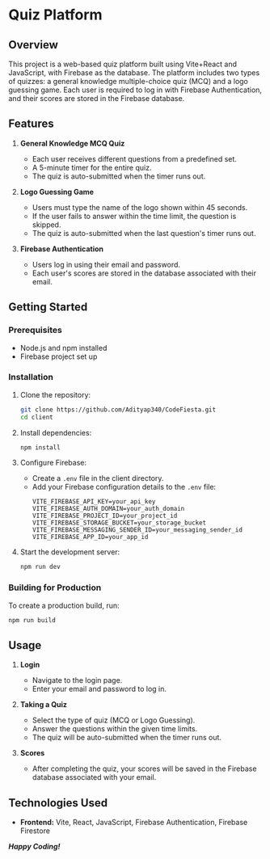 # Quiz Platform

## Overview

This project is a web-based quiz platform built using Vite+React and JavaScript, with Firebase as the database. The platform includes two types of quizzes: a general knowledge multiple-choice quiz (MCQ) and a logo guessing game. Each user is required to log in with Firebase Authentication, and their scores are stored in the Firebase database.

## Features

1. **General Knowledge MCQ Quiz**
   - Each user receives different questions from a predefined set.
   - A 5-minute timer for the entire quiz.
   - The quiz is auto-submitted when the timer runs out.

2. **Logo Guessing Game**
   - Users must type the name of the logo shown within 45 seconds.
   - If the user fails to answer within the time limit, the question is skipped.
   - The quiz is auto-submitted when the last question's timer runs out.

3. **Firebase Authentication**
   - Users log in using their email and password.
   - Each user's scores are stored in the database associated with their email.

## Getting Started

### Prerequisites

- Node.js and npm installed
- Firebase project set up

### Installation

1. Clone the repository:
   ```bash
   git clone https://github.com/Adityap340/CodeFiesta.git
   cd client
   ```

2. Install dependencies:
   ```bash
   npm install
   ```

3. Configure Firebase:
   - Create a `.env` file in the client directory.
   - Add your Firebase configuration details to the `.env` file:
     ```env
     VITE_FIREBASE_API_KEY=your_api_key
     VITE_FIREBASE_AUTH_DOMAIN=your_auth_domain
     VITE_FIREBASE_PROJECT_ID=your_project_id
     VITE_FIREBASE_STORAGE_BUCKET=your_storage_bucket
     VITE_FIREBASE_MESSAGING_SENDER_ID=your_messaging_sender_id
     VITE_FIREBASE_APP_ID=your_app_id
     ```

4. Start the development server:
   ```bash
   npm run dev
   ```

### Building for Production

To create a production build, run:
```bash
npm run build
```

## Usage

1. **Login**
   - Navigate to the login page.
   - Enter your email and password to log in.

2. **Taking a Quiz**
   - Select the type of quiz (MCQ or Logo Guessing).
   - Answer the questions within the given time limits.
   - The quiz will be auto-submitted when the timer runs out.

3. **Scores**
   - After completing the quiz, your scores will be saved in the Firebase database associated with your email.

## Technologies Used

- **Frontend:** Vite, React, JavaScript, Firebase Authentication, Firebase Firestore

***Happy Coding!***
